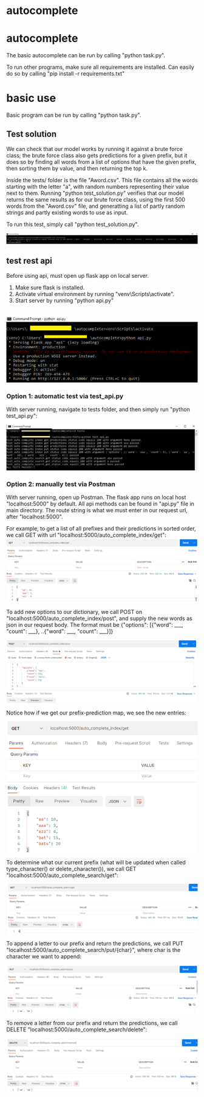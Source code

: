 # autocomplete


<h1>autocomplete</h1>
The basic autocomplete can be run by calling "python task.py".

To run other programs, make sure all requirements are installed. Can easily do so by calling
"pip install -r requirements.txt"

<h1>basic use</h1>
Basic program can be run by calling "python task.py".

<h2>Test solution</h2>
We can check that our model works by running it against a brute force class; the brute force class also gets predictions for a given prefix, but it does so by finding all words from a list of options that have the given prefix, then sorting them by value, and then returning the top k.

Inside the tests/ folder is the file "Aword.csv". This file contains all the words starting with the letter "a", with random numbers representing their value next to them. 
Running "python test_solution.py" verifies that our model returns the same results as for our brute force class, using the first 500 words from the "Aword.csv" file, and generatting a list of partly random strings and partly existing words to use as input. 

To run this test, simply call "python test_solution.py". 

![](screenshots/test_solution.PNG)


<h2>test rest api</h2>
Before using api, must open up flask app on local server.

1. Make sure flask is installed. 
2. Activate virtual environment by running "venv\Scripts\activate". 
3. Start server by running "python api.py"
<br><br>

<img src="https://github.com/aginton/autocomplete/blob/9bba1245ea274af516f3edef3f4c753c5d1c5bca/screenshots/start_flask.png">


<h3>Option 1: automatic test via test_api.py</h3>
With server running, navigate to tests folder, and then simply run "python test_api.py":

![](screenshots/test_api.png)

<h3>Option 2: manually test via Postman</h3>
With server running, open up Postman. The flask app runs on local host "localhost:5000" by default. 
All api methods can be found in "api.py" file in main directory. The route string is what we must enter in our request url, after "localhost:5000". 

For example, to get a list of all prefixes and their predictions in sorted order, we call GET with url "localhost:5000/auto_complete_index/get":
![](screenshots/autocomplete_index_get.PNG)

To add new options to our dictionary, we call POST on "localhost:5000/auto_complete_index/post", and supply the new words as json in our request body. 
The format must be {"options": [{"word": ___, "count": ___}, ..{"word": ___, "count": ___}]}

![](screenshots/autocomplete_index_post.PNG)

Notice how if we get our prefix-prediction map, we see the new entries:

![](screenshots/autocomplete_index_get_updated.PNG)

To determine what our current prefix (what will be updated when called type_character() or delete_character()), we call GET "localhost:5000/auto_complete_search/get":

![](screenshots/autocomplete_search_get.PNG)

To append a letter to our prefix and return the predictions, we call PUT "localhost:5000/auto_complete_search/put/{char}", where char is the character we want to append:

![](screenshots/autocomplete_search_put.PNG)

To remove a letter from our prefix and return the predictions, we call DELETE "localhost:5000/auto_complete_search/delete":

![](screenshots/autocomplete_search_delete.PNG)


